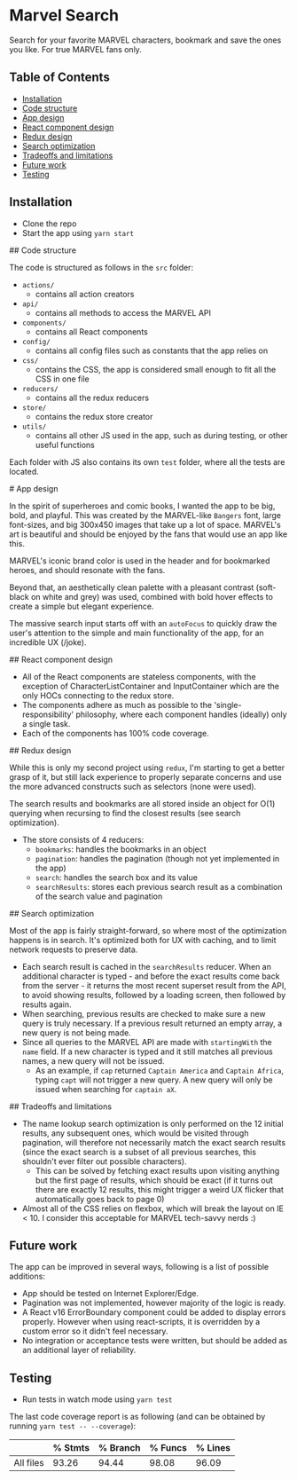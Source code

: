 # Marvel Search

Search for your favorite MARVEL characters, bookmark and save the ones you like. For true MARVEL fans only.

## Table of Contents

- [Installation](#markdown-header-installation)
- [Code structure](#markdown-header-code-structure)
- [App design](#markdown-header-app-design)
- [React component design](#markdown-header-react-component-design)
- [Redux design](#markdown-header-redux-design)
- [Search optimization](#markdown-header-search-optimization)
- [Tradeoffs and limitations](#markdown-header-tradeoffs-and-limitations)
- [Future work](#markdown-header-future-work)
- [Testing](#markdown-header-testing)

## Installation

- Clone the repo
- Start the app using `yarn start`


## Code structure

The code is structured as follows in the `src` folder:

- `actions/`
    - contains all action creators
- `api/`
    - contains all methods to access the MARVEL API
- `components/`
    - contains all React components
- `config/`
    - contains all config files such as constants that the app relies on
- `css/`
    - contains the CSS, the app is considered small enough to fit all the CSS
    in one file
- `reducers/`
    - contains all the redux reducers
- `store/`
    - contains the redux store creator
- `utils/`
    - contains all other JS used in the app, such as during testing, or other
    useful functions

Each folder with JS also contains its own `test` folder, where all the tests are located.

# App design

In the spirit of superheroes and comic books, I wanted the app to be big, bold, and playful. This was created by the MARVEL-like `Bangers` font, large font-sizes, and big 300x450 images that take up a lot of space. MARVEL's art is beautiful and should be enjoyed by the fans that would use an app like this.

MARVEL's iconic brand color is used in the header and for bookmarked heroes, and should resonate with the fans.

Beyond that, an aesthetically clean palette with a pleasant contrast (soft-black on white and grey) was used, combined with bold hover effects to create a simple but elegant experience.

The massive search input starts off with an `autoFocus` to quickly draw the user's attention to the simple and main functionality of the app, for an incredible UX (/joke).

## React component design

- All of the React components are stateless components, with the exception of CharacterListContainer and InputContainer which are the only HOCs connecting to the redux store.
- The components adhere as much as possible to the 'single-responsibility' philosophy, where each component handles (ideally) only a single task.
- Each of the components has 100% code coverage.


## Redux design

While this is only my second project using `redux`, I'm starting to get a better grasp of it, but still lack experience to properly separate concerns and use the more advanced constructs such as selectors (none were used).

The search results and bookmarks are all stored inside an object for O(1) querying when recursing to find the closest results (see search optimization).

- The store consists of 4 reducers:
    - `bookmarks`: handles the bookmarks in an object
    - `pagination`: handles the pagination (though not yet implemented in the app)
    - `search`: handles the search box and its value
    - `searchResults`: stores each previous search result as a combination of the search value and pagination


## Search optimization

Most of the app is fairly straight-forward, so where most of the optimization happens is in search. It's optimized both for UX with caching, and to limit network requests to preserve data.

- Each search result is cached in the `searchResults` reducer. When an additional character is typed - and before the exact results come back from the server - it returns the most recent superset result from the API, to avoid showing results, followed by a loading screen, then followed by results again.
- When searching, previous results are checked to make sure a new query is truly necessary. If a previous result returned an empty array, a new query is not being made.
- Since all queries to the MARVEL API are made with `startingWith` the `name` field. If a new character is typed and it still matches all previous names, a new query will not be issued.
    - As an example, if `cap` returned `Captain America` and `Captain Africa`, typing `capt` will not trigger a new query. A new query will only be issued when searching for `captain aX`.


## Tradeoffs and limitations

- The name lookup search optimization is only performed on the 12 initial results, any subsequent ones, which would be visited through pagination, will therefore not necessarily match the exact search results (since the exact search is a subset of all previous searches, this shouldn't ever filter out possible characters).
    - This can be solved by fetching exact results upon visiting anything but the first page of results, which should be exact (if it turns out there are exactly 12 results, this might trigger a weird UX flicker that automatically goes back to page 0)
- Almost all of the CSS relies on flexbox, which will break the layout on IE < 10. I consider this acceptable for MARVEL tech-savvy nerds :)


## Future work

The app can be improved in several ways, following is a list of possible additions:

- App should be tested on Internet Explorer/Edge.
- Pagination was not implemented, however majority of the logic is ready.
- A React v16 ErrorBoundary component could be added to display errors properly. However when using react-scripts, it is overridden by a custom error so it didn't feel necessary.
- No integration or acceptance tests were written, but should be added as an additional layer of reliability.


## Testing

- Run tests in watch mode using `yarn test`

The last code coverage report is as following (and can be obtained by running `yarn test -- --coverage`):

|                             |  % Stmts | % Branch |  % Funcs |  % Lines |
|-----------------------------|----------|----------|----------|----------|
|All files                    |    93.26 |    94.44 |    98.08 |    96.09 |
